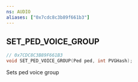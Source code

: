 ```yaml
---
ns: AUDIO
aliases: ["0x7cdc8c3b89f661b3"]
---
```

## SET_PED_VOICE_GROUP

```c
// 0x7CDC8C3B89F661B3
void SET_PED_VOICE_GROUP(Ped ped, int PVGHash);
```

Sets ped voice group

